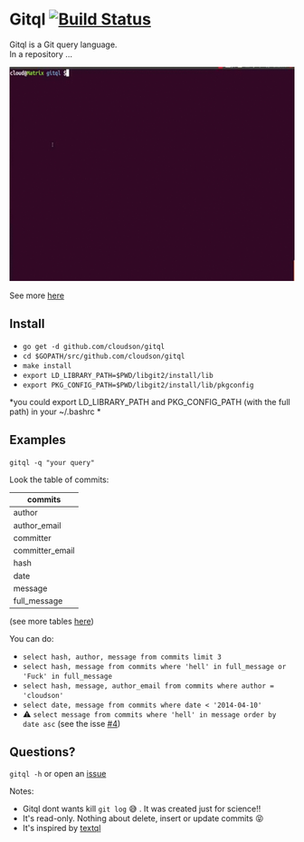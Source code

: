 Gitql [![Build Status](https://travis-ci.org/cloudson/gitql.png)](https://travis-ci.org/cloudson/gitql)
===============

Gitql is a Git query language.  
In a repository ...

![how to use](./howtouse.gif)

See more [here](https://asciinema.org/a/8863)

## Install

- `go get -d github.com/cloudson/gitql`
- `cd $GOPATH/src/github.com/cloudson/gitql`
- `make install`
- `export LD_LIBRARY_PATH=$PWD/libgit2/install/lib`
- `export PKG_CONFIG_PATH=$PWD/libgit2/install/lib/pkgconfig`  

*you could export LD_LIBRARY_PATH and PKG_CONFIG_PATH (with the full path) in your ~/.bashrc *

## Examples 

`gitql -q "your query" ` 


Look the table of commits:

| commits | 
| ---------| 
| author |
| author_email | 
| committer |
| committer_email |
| hash | 
| date |
| message | 
| full_message | 

(see more tables [here](./tables.md))

You can do:   
* `select hash, author, message from commits limit 3`  
* `select hash, message from commits where 'hell' in full_message or 'Fuck' in full_message`  
* `select hash, message, author_email from commits where author = 'cloudson'`  
* `select date, message from commits where date < '2014-04-10' `  
* :warning: `select message from commits where 'hell' in message order by date asc` (see the isse [#4](https://github.com/cloudson/gitql/issues/4))

## Questions? 

`gitql -h` or open an [issue](https://github.com/cloudson/gitql/issues)

Notes:   
* Gitql dont wants kill `git log` :sweat_smile: . It was created just for science!!  
* It's  read-only. Nothing about delete, insert or update commits :stuck_out_tongue_closed_eyes:  
* It's inspired by [textql](https://github.com/dinedal/textql)  

